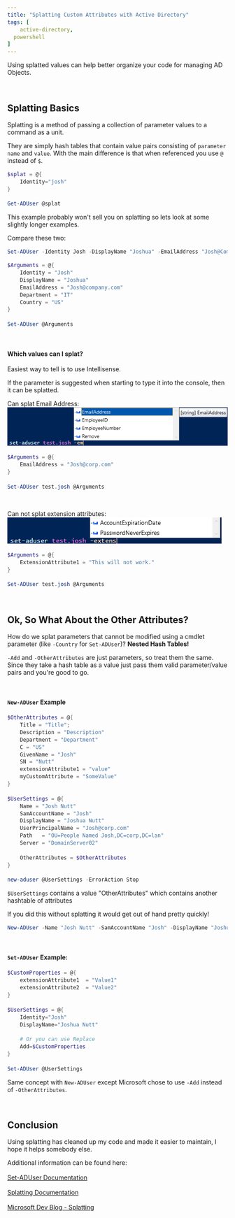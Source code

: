 ```yaml
---
title: "Splatting Custom Attributes with Active Directory"
tags: [
	active-directory,
  powershell
]
---
```


Using splatted values can help better organize your code for managing AD Objects.

<br>

## Splatting Basics
Splatting is a method of passing a collection of parameter values to a command as a unit. 

They are simply hash tables that contain value pairs consisting of ```parameter name``` and ```value```. With the main difference is that when referenced you use ```@``` instead of ```$```.

```powershell
$splat = @{
	Identity="josh"
}

Get-ADUser @splat
```

This example probably won't sell you on splatting so lets look at some slightly longer examples.

Compare these two:

```powershell
Set-ADUser -Identity Josh -DisplayName "Joshua" -EmailAddress "Josh@Company.com" -Department "IT" -Country "US"
```

```powershell
$Arguments = @{
	Identity = "Josh"
	DisplayName = "Joshua"
	EmailAddress = "Josh@company.com"
	Department = "IT"
	Country = "US"
}

Set-ADUser @Arguments
```

<br>

#### Which values can I splat?
Easiest way to tell is to use Intellisense.

If the parameter is suggested when starting to type it into the console, then it can be splatted.

Can splat Email Address:<br>
![PowerShell Console Image](https://github.com/joshuanutt/blog/blob/master/_posts/splat01.png?raw=true)

```powershell
$Arguments = @{
	EmailAddress = "Josh@corp.com"
}

Set-ADUser test.josh @Arguments
```

<br>

Can not splat extension attributes:<br>
![PowerShell Console Image](https://github.com/joshuanutt/blog/blob/master/_posts/splat02.png?raw=true)

```powershell
$Arguments = @{
	ExtensionAttribute1 = "This will not work."
}

Set-ADUser test.josh @Arguments
```

<br>

## Ok, So What About the Other Attributes?
How do we splat parameters that cannot be modified using a cmdlet parameter (like ```-Country``` for ```Set-ADUser```)?
**Nested Hash Tables!**

```-Add``` and ```-OtherAttributes``` are just parameters, so treat them the same.  Since they take a hash table as a value just pass them valid parameter/value pairs and you're good to go.

<br>

#### ```New-ADUser``` Example

```powershell
$OtherAttributes = @{
    Title = "Title";
    Description = "Description"
    Department = "Department"
    C = "US"
    GivenName = "Josh"
    SN = "Nutt"
    extensionAttribute1 = "value"
    myCustomAttribute = "SomeValue"
}

$UserSettings = @{
    Name = "Josh Nutt"
    SamAccountName = "Josh"
    DisplayName = "Joshua Nutt"
    UserPrincipalName = "Josh@corp.com"
    Path   = "OU=People Named Josh,DC=corp,DC=lan"
    Server = "DomainServer02"

    OtherAttributes = $OtherAttributes
}

new-aduser @UserSettings -ErrorAction Stop
```

```$UserSettings``` contains a value "OtherAttributes" which contains another hashtable of attributes

If you did this without splatting it would get out of hand pretty quickly!

```powershell
New-ADUser -Name "Josh Nutt" -SamAccountName "Josh" -DisplayName "Joshua Nutt" -OtherAttributes @{Title="Title";Department="Department";C = "US";SN = "Nutt";extensionAttribute1 = "value"}
```

<br>

#### ```Set-ADUser``` Example:

```powershell
$CustomProperties = @{
	extensionAttribute1  = "Value1"
	extensionAttribute2  = "Value2"
}

$UserSettings = @{
	Identity="Josh"
	DisplayName="Joshua Nutt"

	# Or you can use Replace
	Add=$CustomProperties
}

Set-ADUser @UserSettings
```

Same concept with ```New-ADUser``` except Microsoft chose to use ```-Add``` instead of ```-OtherAttributes```.

<br>	

## Conclusion
Using splatting has cleaned up my code and made it easier to maintain, I hope it helps somebody else.

Additional information can be found here: <br>	
[Set-ADUser Documentation](https://docs.microsoft.com/en-us/powershell/module/addsadministration/set-aduser?view=win10-ps#parameters) 
<br>	
[Splatting Documentation](https://docs.microsoft.com/en-us/powershell/module/microsoft.powershell.core/about/about_splatting?view=powershell-7.1)
<br>	
[Microsoft Dev Blog - Splatting](https://devblogs.microsoft.com/scripting/use-splatting-to-simplify-your-powershell-scripts/)

